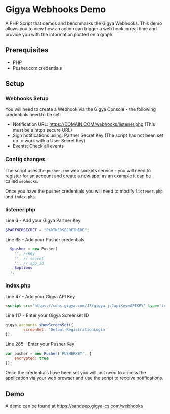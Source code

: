 # Gigya Webhooks Demo

A PHP Script that demos and benchmarks the Gigya Webhooks. This demo allows you to view how an action can trigger a web hook in real time and provide you with the information plotted on a graph.

## Prerequisites

* PHP
* Pusher.com credentials

## Setup

### Webhooks Setup

You will need to create a Webhook via the Gigya Console - the following credentials need to be set:

* Notification URL: https://DOMAIN.COM/webhooks/listener.php (This must be a https secure URL)
* Sign notifications using: Partner Secret Key (The script has not been set up to work with a User Secret Key)
* Events: Check all events

### Config changes

The script uses the `pusher.com` web sockets service - you will need to register for an account and create a new app, as an example it can be called `webhooks`.

Once you have the pusher credentials you will need to modify `listener.php` and `index.php`.

### listener.php

Line 6 - Add your Gigya Partner Key
``` PHP
$PARTNERSECRET = "PARTNERSECRETHERE";
```

Line 65 - Add your Pusher credentials
``` PHP
  $pusher = new Pusher(
    '', //key
    '', // secret
    '', // app_id
    $options
  );
  ```
  
### index.php

Line 47 - Add your Gigya API Key

``` HTML
<script src='https://cdns.gigya.com/JS/gigya.js?apiKey=APIKEY' type='text/javascript'></script>
```

Line 117 - Enter your Gigya Screenset ID

``` Javascript
gigya.accounts.showScreenSet({
        screenSet: 'Defaut-RegistrationLogin'
});
```

Line 285 - Enter your Pusher Key

``` Javascript
var pusher = new Pusher('PUSHERKEY', {
    encrypted: true
});
```

Once the credentials have been set you will just need to access the application via your web browser and use the script to receive notifications.

## Demo

A demo can be found at https://sandeep.gigya-cs.com/webhooks